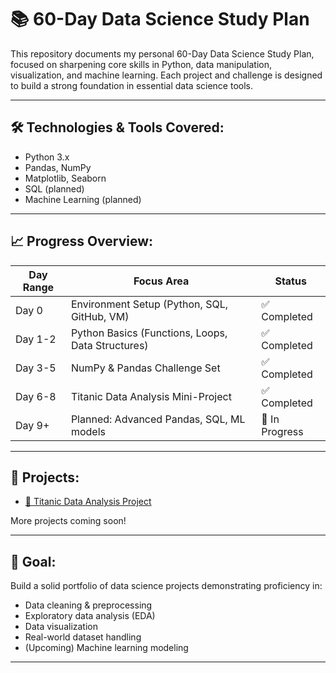 # 📚 60-Day Data Science Study Plan

This repository documents my personal 60-Day Data Science Study Plan, focused on sharpening core skills in Python, data manipulation, visualization, and machine learning. Each project and challenge is designed to build a strong foundation in essential data science tools.

---

## 🛠️ Technologies & Tools Covered:
- Python 3.x
- Pandas, NumPy
- Matplotlib, Seaborn
- SQL (planned)
- Machine Learning (planned)

---

## 📈 Progress Overview:

| Day Range | Focus Area                                          | Status |
|---------|---------------------------------------------------|--------|
| Day 0    | Environment Setup (Python, SQL, GitHub, VM)       | ✅ Completed |
| Day 1-2  | Python Basics (Functions, Loops, Data Structures) | ✅ Completed |
| Day 3-5  | NumPy & Pandas Challenge Set                      | ✅ Completed |
| Day 6-8  | Titanic Data Analysis Mini-Project                | ✅ Completed |
| Day 9+   | Planned: Advanced Pandas, SQL, ML models          | 🚧 In Progress |

---

## 📂 Projects:

- [🚢 Titanic Data Analysis Project](./Titanic-Analysis/README.md)

More projects coming soon!

---

## 🚀 Goal:
Build a solid portfolio of data science projects demonstrating proficiency in:
- Data cleaning & preprocessing
- Exploratory data analysis (EDA)
- Data visualization
- Real-world dataset handling
- (Upcoming) Machine learning modeling

---

